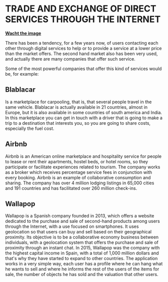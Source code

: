 # TRADE AND EXCHANGE OF DIRECT SERVICES THROUGH THE INTERNET

[**Wacht the image**](https://www.google.es/search?biw=1280&bih=589&tbm=isch&sa=1&ei=CjPkWprOEIiPU46vjagG&q=trade+internet&oq=trade+internet&gs_l=psy-ab.3...60967.66531.0.67093.15.15.0.0.0.0.209.1485.0j10j1.12.0....0...1c.1.64.psy-ab..3.9.1135.0..0j0i10k1j0i30k1j0i5i30k1.92.RabwWThYkWk#imgrc=Z5POqeL88me4oM)


There has been a tendency, for a few years now, of users contacting each other through digital services to help or to provide a service at a lower price than the market offers. The second hand market also has been very used, and actually there are many companies that offer such service. 

Some of the most powerful companies that offer this kind of services would be, for example:

## **Blablacar** 

Is a marketplace for carpooling, that is, that several people travel in the same vehicle. Blablacar is actually available in 21 countries, almost in Europe, but it is also available in some countries of south america and India. In this marketplace you can get in touch with a driver that is going to make a trip to a destination that interests you, so you are going to share costs, especially the fuel cost. 

## **Airbnb** 

Airbnb is an American online marketplace and hospitality service for people to lease or rent their apartments, hostel beds, or hotel rooms, so they participate or facilitate experiences related to tourism. The company works as a broker which receives percentage service fees in conjunction with every booking. Airbnb is an example of collaborative consumption and sharing. The company has over 4 million lodging listings in 65,000 cities and 191 countries and has facilitated over 260 million check-ins.

## **Wallapop** 

Wallapop is a Spanish company founded in 2013, which offers a website dedicated to the purchase and sale of second-hand products among users through the Internet, with a use focused on smartphones. It uses geolocation so that users can buy and sell based on their geographical proximity. Its objective is to be a collaborative economy business between individuals, with a geolocation system that offers the purchase and sale of proximity through an instant chat. In 2015, Wallapop was the company with the highest capital income in Spain, with a total of 1,000 million dollars and that's why they have started to expand to other countries. The application works in a very simple way, each user has a profile where he can hang what he wants to sell and where he informs the rest of the users of the items for sale, the number of objects he has sold and the valuation that other users. 
